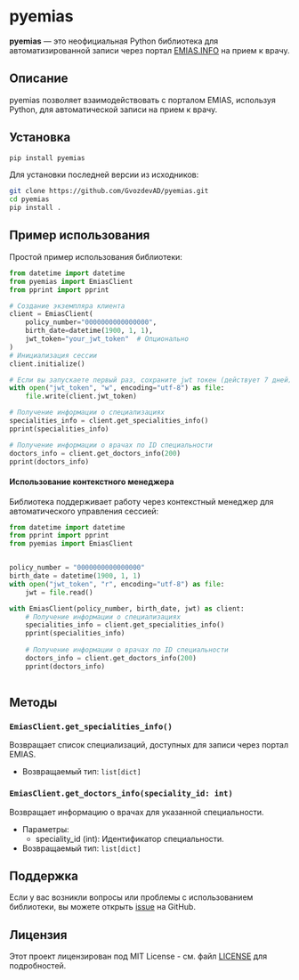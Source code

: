 # pyemias

**pyemias** — это неофициальная Python библиотека для автоматизированной записи через портал [EMIAS.INFO](https://emias.info) на прием к врачу.

## Описание

pyemias позволяет взаимодействовать с порталом EMIAS, используя Python, для автоматической записи на прием к врачу.

## Установка

```bash
pip install pyemias
```

Для установки последней версии из исходников:
```bash
git clone https://github.com/GvozdevAD/pyemias.git
cd pyemias
pip install .
```

## Пример использования

Простой пример использования библиотеки:

```python
from datetime import datetime
from pyemias import EmiasClient
from pprint import pprint

# Создание экземпляра клиента
client = EmiasClient(
    policy_number="0000000000000000", 
    birth_date=datetime(1900, 1, 1),
    jwt_token="your_jwt_token"  # Опционально
)
# Инициализация сессии
client.initialize()

# Если вы запускаете первый раз, сохраните jwt токен (действует 7 дней)
with open("jwt_token", "w", encoding="utf-8") as file:
    file.write(client.jwt_token)

# Получение информации о специализациях
specialities_info = client.get_specialities_info()
pprint(specialities_info)

# Получение информации о врачах по ID специальности
doctors_info = client.get_doctors_info(200)
pprint(doctors_info)

```
#### Использование контекстного менеджера

Библиотека поддерживает работу через контекстный менеджер для автоматического управления сессией:

```python
from datetime import datetime
from pprint import pprint
from pyemias import EmiasClient


policy_number = "0000000000000000"
birth_date = datetime(1900, 1, 1)
with open("jwt_token", "r", encoding="utf-8") as file:
    jwt = file.read()

with EmiasClient(policy_number, birth_date, jwt) as client:
    # Получение информации о специализациях
    specialities_info = client.get_specialities_info()
    pprint(specialities_info)
    
    # Получение информации о врачах по ID специальности
    doctors_info = client.get_doctors_info(200)
    pprint(doctors_info)
    
```


## Методы

### `EmiasClient.get_specialities_info()`
Возвращает список специализаций, доступных для записи через портал EMIAS.
* Возвращаемый тип: `list[dict]`

### `EmiasClient.get_doctors_info(speciality_id: int)`
Возвращает информацию о врачах для указанной специальности.
* Параметры:
    * speciality_id (int): Идентификатор специальности.
* Возвращаемый тип: `list[dict]`


## Поддержка

Если у вас возникли вопросы или проблемы с использованием библиотеки, вы можете открыть [issue](https://github.com/GvozdevAD/pyemias/issues) на GitHub.

## Лицензия

Этот проект лицензирован под MIT License - см. файл [LICENSE](LICENSE) для подробностей.